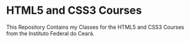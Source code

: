 # HTML5 and CSS3 Courses

This Repository Contains my Classes for the HTML5 and CSS3 Courses from the Instituto Federal do Ceará. 
